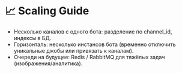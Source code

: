 # 📈 Scaling Guide

- Несколько каналов с одного бота: разделение по channel_id, индексы в БД.
- Горизонталь: несколько инстансов бота (временно отключить уникальные джобы или привязать к каналам).
- Очереди на будущее: Redis / RabbitMQ для тяжёлых задач (изображения/аналитика).
